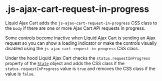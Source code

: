 # .js-ajax-cart-request-in-progress

Liquid Ajax Cart adds the `js-ajax-cart-request-in-progress` CSS class to the `body` if there are one or more Ajax Cart API requests in progress.

Some [controls](/reference/controls/) become inactive when Liquid Ajax Cart is sending an Ajax request so you can show a loading indicator or make the controls visually disabled using the `js-ajax-cart-request-in-progress` CSS class.

Under the hood Liquid Ajax Cart checks the `status.requestInProgress` property of the [`State`](/reference/state/) object and adds the CSS class if the `status.requestInProgress` value is `true` and removes the CSS class if the value is `false`.
